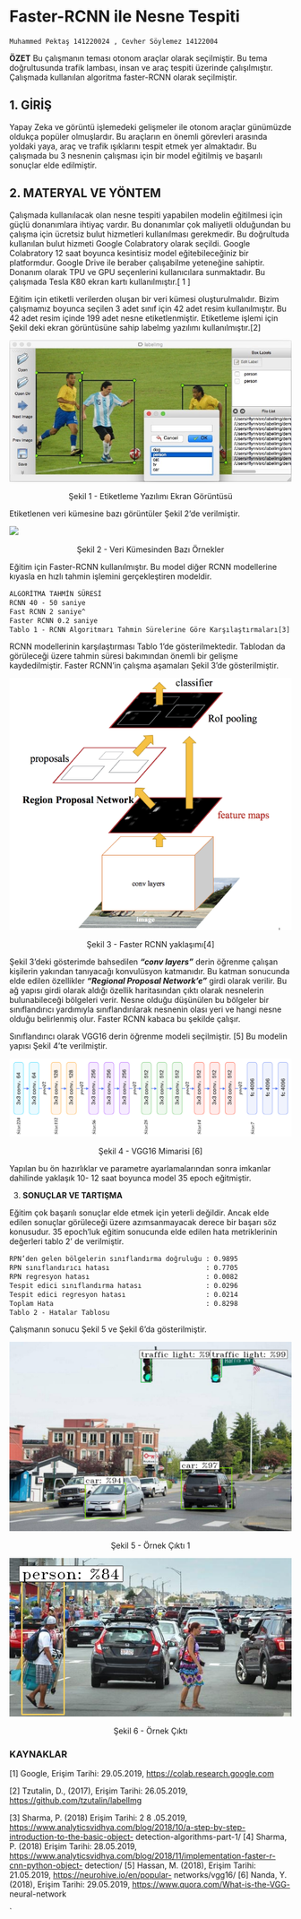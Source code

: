# Faster-RCNN ile Nesne Tespiti

```
Muhammed Pektaş 141220024 , Cevher Söylemez 14122004
```
**ÖZET**
Bu çalışmanın teması otonom araçlar olarak seçilmiştir. Bu tema doğrultusunda trafik lambası, insan ve araç
tespiti üzerinde çalışılmıştır. Çalışmada kullanılan algoritma faster-RCNN olarak seçilmiştir.

## 1. GİRİŞ

Yapay Zeka ve görüntü işlemedeki gelişmeler ile otonom araçlar günümüzde oldukça
popüler olmuşlardır. Bu araçların en önemli görevleri arasında yoldaki yaya, araç ve trafik
ışıklarını tespit etmek yer almaktadır. Bu çalışmada bu 3 nesnenin çalışması için bir model
eğitilmiş ve başarılı sonuçlar elde edilmiştir.

## 2. MATERYAL VE YÖNTEM

Çalışmada kullanılacak olan nesne tespiti yapabilen modelin eğitilmesi için güçlü
donanımlara ihtiyaç vardır. Bu donanımlar çok maliyetli olduğundan bu çalışma için ücretsiz bulut
hizmetleri kullanılması gerekmedir. Bu doğrultuda kullanılan bulut hizmeti Google Colabratory
olarak seçildi. Google Colabratory 12 saat boyunca kesintisiz model eğitebileceğiniz bir
platformdur. Google Drive ile beraber çalışabilme yeteneğine sahiptir. Donanım olarak TPU ve
GPU seçenlerini kullanıcılara sunmaktadır. Bu çalışmada Tesla K80 ekran kartı kullanılmıştır.[ 1 ]

Eğitim için etiketli verilerden oluşan bir veri kümesi oluşturulmalıdır. Bizim çalışmamız
boyunca seçilen 3 adet sınıf için 42 adet resim kullanılmıştır. Bu 42 adet resim içinde 199 adet
nesne etiketlenmiştir. Etiketleme işlemi için Şekil deki ekran görüntüsüne sahip labelmg yazılımı
kullanılmıştır.[2]

<img src="./resources/labelimg.jpg" />

<p align="center">Şekil 1 - Etiketleme Yazılımı Ekran Görüntüsü </p>


Etiketlenen veri kümesine bazı görüntüler Şekil 2’de verilmiştir.


<img src="./resources/examples.png" />

<p align="center">Şekil 2 - Veri Kümesinden Bazı Örnekler</p>

Eğitim için Faster-RCNN kullanılmıştır. Bu model diğer RCNN modellerine kıyasla en
hızlı tahmin işlemini gerçekleştiren modeldir.

```
ALGORİTMA TAHMİN SÜRESİ
RCNN 40 - 50 saniye
Fast RCNN 2 saniye^
Faster RCNN 0.2 saniye
Tablo 1 - RCNN Algoritmarı Tahmin Sürelerine Göre Karşılaştırmaları[3]
```
RCNN modellerinin karşılaştırması Tablo 1’de gösterilmektedir. Tablodan da görüleceği
üzere tahmin süresi bakımından önemli bir gelişme kaydedilmiştir. Faster RCNN’in çalışma
aşamaları Şekil 3’de gösterilmiştir.


<img src="./resources/faster_rcnn.png" />

<p align="center">Şekil 3 - Faster RCNN yaklaşımı[4]</p>


Şekil 3’deki gösterimde bahsedilen **_“conv layers”_** derin öğrenme çalışan kişilerin
yakından tanıyacağı konvulüsyon katmanıdır. Bu katman sonucunda elde edilen özellikler
**_“Regional Proposal Network’e”_** girdi olarak verilir. Bu ağ yapısı girdi olarak aldığı özellik
haritasından çıktı olarak nesnelerin bulunabileceği bölgeleri verir. Nesne olduğu düşünülen bu
bölgeler bir sınıflandırıcı yardımıyla sınıflandırılarak nesnenin olası yeri ve hangi nesne olduğu
belirlenmiş olur. Faster RCNN kabaca bu şekilde çalışır.

Sınıflandırıcı olarak VGG16 derin öğrenme modeli seçilmiştir. [5] Bu modelin yapısı
Şekil 4’te verilmiştir.


<img src="./resources/vgg_16.png" />

<p align="center">Şekil 4 - VGG16 Mimarisi [6]</p>

Yapılan bu ön hazırlıklar ve parametre ayarlamalarından sonra imkanlar dahilinde yaklaşık 10-
12 saat boyunca model 35 epoch eğitmiştir.

3. **SONUÇLAR VE TARTIŞMA**

Eğitim çok başarılı sonuçlar elde etmek için yeterli değildir. Ancak elde edilen sonuçlar görüleceği
üzere azımsanmayacak derece bir başarı söz konusudur. 35 epoch’luk eğitim sonucunda elde
edilen hata metriklerinin değerleri tablo 2’ de verilmiştir.

```
RPN’den gelen bölgelerin sınıflandırma doğruluğu : 0.9895
RPN sınıflandırıcı hatası                        : 0.7705
RPN regresyon hatası                             : 0.0082
Tespit edici sınıflandırma hatası                : 0.0296
Tespit edici regresyon hatası                    : 0.0214
Toplam Hata                                      : 0.8298
Tablo 2 - Hatalar Tablosu
```
Çalışmanın sonucu Şekil 5 ve Şekil 6’da gösterilmiştir.

<img src="./resources/output1.png" />
<p align="center">Şekil 5 - Örnek Çıktı 1</p>


<img src="./resources/output2.png" />

<p align="center">Şekil 6 - Örnek Çıktı</p>

### KAYNAKLAR

[1] Google, Erişim Tarihi: 29.05.2019, https://colab.research.google.com

[2] Tzutalin, D., (2017), Erişim Tarihi: 26.05.2019, https://github.com/tzutalin/labelImg

[3] Sharma, P. (2018) Erişim Tarihi: 2 8 .05.2019,
https://www.analyticsvidhya.com/blog/2018/10/a-step-by-step-introduction-to-the-basic-object-
detection-algorithms-part-1/
[4] Sharma, P. (2018) Erişim Tarihi: 28.05.2019,
https://www.analyticsvidhya.com/blog/2018/11/implementation-faster-r-cnn-python-object-
detection/
[5] Hassan, M. (2018), Erişim Tarihi: 21.05.2019, https://neurohive.io/en/popular-
networks/vgg16/
[6] Nanda, Y. (2018), Erişim Tarihi: 29.05.2019, https://www.quora.com/What-is-the-VGG-
neural-network


`
